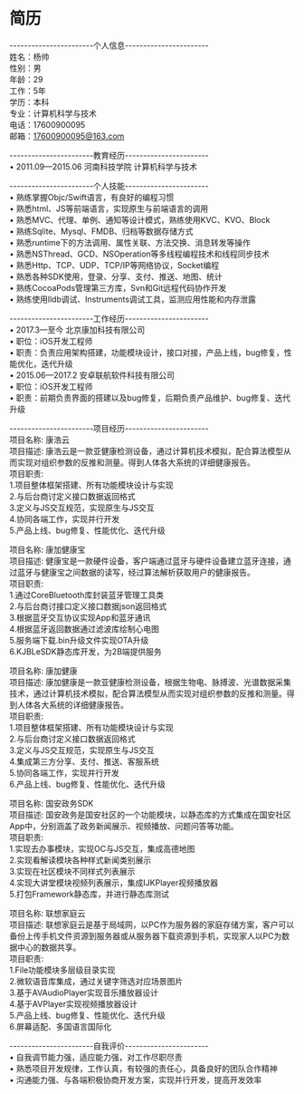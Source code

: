 # 简历

-----------------------个人信息-----------------------<br>
姓名：杨帅<br>
性别：男<br>
年龄：29<br>
工作：5年<br>
学历：本科<br>
专业：计算机科学与技术<br>
电话：17600900095<br>
邮箱：17600900095@163.com<br>

-----------------------教育经历-----------------------<br>
•	2011.09—2015.06   河南科技学院   计算机科学与技术<br>

-----------------------个人技能-----------------------<br>
•	熟练掌握Objc/Swift语言，有良好的编程习惯<br>
•	熟悉html、JS等前端语言，实现原生与前端语言的调用<br>
•	熟悉MVC、代理、单例、通知等设计模式，熟练使用KVC、KVO、Block<br>
•	熟练Sqlite、Mysql、FMDB、归档等数据存储方式<br>
•	熟悉runtime下的方法调用、属性关联、方法交换、消息转发等操作<br>
•	熟悉NSThread、GCD、NSOperation等多线程编程技术和线程同步技术<br>
•	熟悉Http、TCP、UDP、TCP/IP等网络协议，Socket编程<br>
•	熟悉各种SDK使用，登录、分享、支付、推送、地图、统计<br>
•	熟练CocoaPods管理第三方库，Svn和Git远程代码协作开发<br>
•	熟练使用lldb调试、Instruments调试工具，监测应用性能和内存泄露<br>

-----------------------工作经历-----------------------<br>
•	2017.3—至今  北京康加科技有限公司<br>
•	职位：iOS开发工程师<br>
•	职责：负责应用架构搭建，功能模块设计，接口对接，产品上线，bug修复，性能优化，迭代升级<br>
•	2015.06—2017.2  安卓联航软件科技有限公司<br>
•	职位：iOS开发工程师<br>
•	职责：前期负责界面的搭建以及bug修复，后期负责产品维护、bug修复、迭代升级<br>

-----------------------项目经历-----------------------<br>
项目名称: 康浩云<br>
项目描述: 康浩云是一款亚健康检测设备，通过计算机技术模拟，配合算法模型从而实现对组织参数的反推和测量。得到人体各大系统的详细健康报告。<br>
项目职责:<br>
  1.项目整体框架搭建、所有功能模块设计与实现<br>
  2.与后台商讨定义接口数据返回格式<br>
  3.定义与JS交互规范，实现原生与JS交互<br>
  4.协同各端工作，实现并行开发<br>
  5.产品上线、bug修复、性能优化、迭代升级<br>

项目名称: 康加健康宝<br>
项目描述: 健康宝是一款硬件设备，客户端通过蓝牙与硬件设备建立蓝牙连接，通过蓝牙与健康宝之间数据的读写，经过算法解析获取用户的健康报告。<br>
项目职责:<br>
  1.通过CoreBluetooth库封装蓝牙管理工具类<br>
  2.与后台商讨接口定义接口数据json返回格式<br>
  3.根据蓝牙交互协议实现App和蓝牙通讯<br>
  4.根据蓝牙返回数据通过滤波库绘制心电图<br>
  5.服务端下载.bin升级文件实现OTA升级<br>
  6.KJBLeSDK静态库开发，为2B端提供服务<br>

项目名称: 康加健康<br>
项目描述: 康加健康是一款亚健康检测设备，根据生物电、脉搏波、光谱数据采集技术，通过计算机技术模拟，配合算法模型从而实现对组织参数的反推和测量。得到人体各大系统的详细健康报告。<br>
项目职责:<br>
  1.项目整体框架搭建、所有功能模块设计与实现<br>
  2.与后台商讨定义接口数据返回格式<br>
  3.定义与JS交互规范，实现原生与JS交互<br>
  4.集成第三方分享、支付、推送、客服系统<br>
  5.协同各端工作，实现并行开发<br>
  6.产品上线、bug修复、性能优化、迭代升级<br>

项目名称: 国安政务SDK<br>
项目描述: 国安政务是国安社区的一个功能模块，以静态库的方式集成在国安社区App中，分别涵盖了政务新闻展示、视频播放、问题问答等功能。<br>
项目职责:<br>
  1.实现去办事模块，实现OC与JS交互，集成高德地图<br>
  2.实现看解读模块各种样式新闻类别展示<br>
  3.实现在社区模块不同样式列表展示<br>
  4.实现大讲堂模块视频列表展示，集成IJKPlayer视频播放器<br>
  5.打包Framework静态库，并进行静态库测试<br>

项目名称: 联想家庭云<br>
项目描述: 联想家庭云是基于局域网，以PC作为服务器的家庭存储方案，客户可以备份上传手机文件资源到服务器或从服务器下载资源到手机，实现家人以PC为数据中心的数据共享。<br>
项目职责:<br>
  1.File功能模块多层级目录实现<br>
  2.微软语音库集成，通过关键字筛选对应场景图片<br>
  3.基于AVAudioPlayer实现音乐播放器设计<br>
  4.基于AVPlayer实现视频播放器设计<br>
  5.产品上线、bug修复、性能优化、迭代升级<br>
  6.屏幕适配、多国语言国际化<br>

-----------------------自我评价-----------------------<br>
•	自我调节能力强，适应能力强，对工作尽职尽责<br>
•	熟悉项目开发规律，工作认真，有较强的责任心，具备良好的团队合作精神<br>
•	沟通能力强、与各端积极协商开发方案，实现并行开发，提高开发效率<br>


